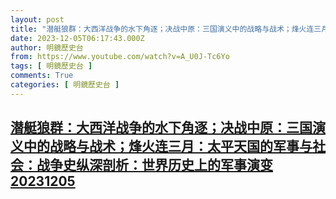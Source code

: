 ```yaml
---
layout: post
title: "潜艇狼群：大西洋战争的水下角逐；决战中原：三国演义中的战略与战术；烽火连三月：太平天国的军事与社会：战争史纵深剖析：世界历史上的军事演变20231205"
date: 2023-12-05T06:17:43.000Z
author: 明鏡歷史台
from: https://www.youtube.com/watch?v=A_U0J-Tc6Yo
tags: [ 明鏡歷史台 ]
comments: True
categories: [ 明鏡歷史台 ]
---
```

<!--1701757063000-->
[潜艇狼群：大西洋战争的水下角逐；决战中原：三国演义中的战略与战术；烽火连三月：太平天国的军事与社会：战争史纵深剖析：世界历史上的军事演变20231205](https://www.youtube.com/watch?v=A_U0J-Tc6Yo)
------

<div>

</div>
